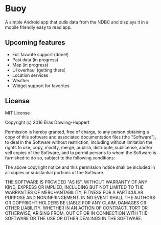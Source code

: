 # Buoy
A simple Android app that pulls data from the NDBC and displays it in a mobile friendly easy to read app.

## Upcoming features
* Full favorite support (done!)
* Past data (in progress)
* Map (in progress)
* UI overhaul (getting there)
* Location services
* Weather
* Widget support for favorites

## License
MIT License

Copyright (c) 2016 Elias Dowling-Huppert

Permission is hereby granted, free of charge, to any person obtaining a copy
of this software and associated documentation files (the "Software"), to deal
in the Software without restriction, including without limitation the rights
to use, copy, modify, merge, publish, distribute, sublicense, and/or sell
copies of the Software, and to permit persons to whom the Software is
furnished to do so, subject to the following conditions:

The above copyright notice and this permission notice shall be included in all
copies or substantial portions of the Software.

THE SOFTWARE IS PROVIDED "AS IS", WITHOUT WARRANTY OF ANY KIND, EXPRESS OR
IMPLIED, INCLUDING BUT NOT LIMITED TO THE WARRANTIES OF MERCHANTABILITY,
FITNESS FOR A PARTICULAR PURPOSE AND NONINFRINGEMENT. IN NO EVENT SHALL THE
AUTHORS OR COPYRIGHT HOLDERS BE LIABLE FOR ANY CLAIM, DAMAGES OR OTHER
LIABILITY, WHETHER IN AN ACTION OF CONTRACT, TORT OR OTHERWISE, ARISING FROM,
OUT OF OR IN CONNECTION WITH THE SOFTWARE OR THE USE OR OTHER DEALINGS IN THE
SOFTWARE.
